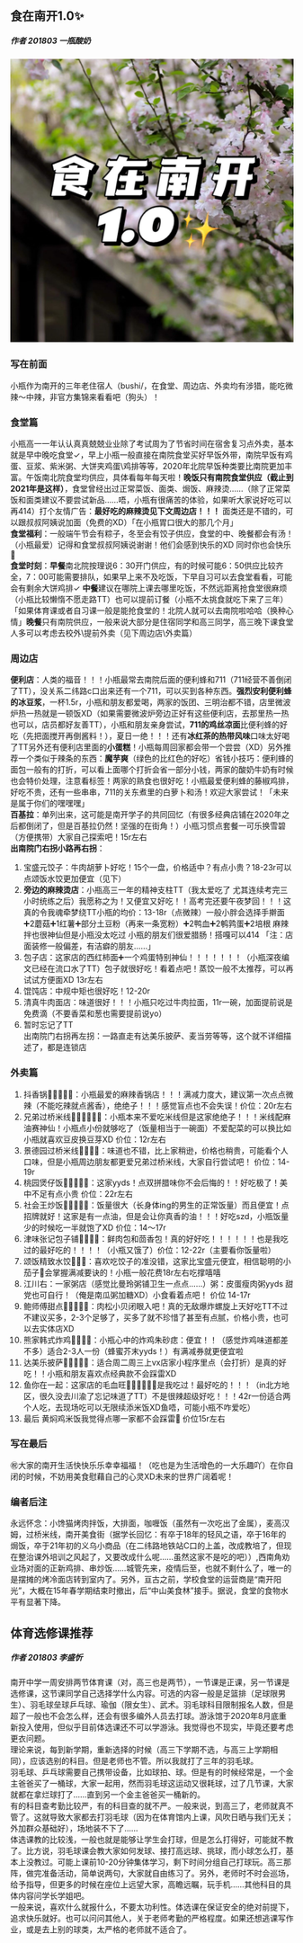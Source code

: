 ## 食在南开1.0✨
##### 作者 201803 一瓶酸奶
![题图](pictures\food\QQpic20210802225545.jpg)
### 写在前面
小瓶作为南开的三年老住宿人（bushi/，在食堂、周边店、外卖均有涉猎，能吃微辣～中辣，非官方集锦来看看吧（狗头）！  
### 食堂篇
小瓶高一一年认认真真兢兢业业除了考试周为了节省时间在宿舍复习点外卖，基本就是早中晚吃食堂✓，早上小瓶一般直接在南院食堂买好早饭外带，南院早饭有鸡蛋、豆浆、紫米粥、大饼夹鸡蛋\鸡排等等，2020年北院早饭种类要比南院更加丰富。午饭南北院食堂均供应，具体看每年每天啦！**晚饭只有南院食堂供应（截止到2021年是这样）**，食堂曾经出过正常菜饭、面类、焗饭、麻辣烫……（除了正常菜饭和面类建议不要尝试新品……唔，小瓶有很痛苦的体验，如果听大家说好吃可以再414）打个友情广告：**最好吃的麻辣烫见下文周边店！！！** 面类还是不错的，可以跟叔叔阿姨说加面（免费的XD）「在小瓶胃口很大的那几个月」  
**食堂福利**：一般端午节会有粽子，冬至会有饺子供应，食堂的中、晚餐都会有汤！（小瓶最爱）记得和食堂叔叔阿姨说谢谢！他们会感到快乐的XD 同时你也会快乐🦆  
**食堂时刻**：**早餐**南北院按理说6：30开门供应，有的时候可能6：50供应比较齐全，7：00可能需要排队，如果早上来不及吃饭，下早自习可以去食堂看看，可能会有剩余大饼鸡排✓ **中餐**建议在哪院上课去哪里吃饭，不然远距离抢食堂很麻烦（小瓶比较懒惰不愿走路TT）也可以提前订餐（小瓶不太挑食就吃下来了三年）「如果体育课或者自习课一般是能抢食堂的！北院人就可以去南院啦哈哈（换种心情」**晚餐**只有南院供应，一般来说大部分是住宿同学和高三同学，高三晚下课食堂人多可以考虑去校外\提前外卖（见下周边店\外卖篇）  
### 周边店
**便利店**：人类的福音！！！小瓶最常去南院后面的便利蜂和711（711经营不善倒闭了TT），没关系二纬路c口出来还有一个711，可以买到各种东西。**强烈安利便利蜂的冰豆浆**，一杯1.5r，小瓶和朋友都爱喝，两家的饭团、三明治都不错，店里微波炉热一热就是一顿饭XD（如果需要微波炉旁边正好有这些便利店，去那里热一热也可以，店员都好友善TT），小瓶和朋友亲身尝试，**711的鸡丝凉面**比便利蜂的好吃（先把面搅开再倒酱料！），夏日一绝！！！还有**冰红茶的热带风味**口味太好喝了TT另外还有便利店里面的**小蛋糕**！小瓶每周回家都会带一个尝尝（XD）另外推荐一个类似于辣条的东西：**魔芋爽**（绿色的比红色的好吃）省钱小技巧：便利蜂的面包一般有的打折，可以看上面哪个打折会省一部分小钱，两家的酸奶牛奶有时候也会特价处理，注意看标签！两家的熟食也很好吃！小瓶最爱便利蜂的藤椒鸡排，好吃不贵，还有一些串串，711的关东煮里的白萝卜和汤！欢迎大家尝试！「未来是属于你们的嘿嘿嘿」  
**百基拉**：单列出来，这可能是南开学子的共同回忆（有很多经典店铺在2020年之后都倒闭了，但是百基拉仍然！坚强的在街角！）小瓶习惯点套餐一可乐换雪碧（方便携带）大家自己探索吧！15r左右  
**出南院门右拐小路再右拐**：  
1. 宝盛元饺子：牛肉胡萝卜好吃！15个一盘，价格适中？有点小贵？18-23r可以点颂饭水饺更加便宜（见下）  
2. **旁边的麻辣烫店**：小瓶高三一年的精神支柱TT（我太爱吃了 尤其连续考完三小时统练之后）我愿称之为！又便宜又好吃！！高考完还要午夜梦回！！！这真的令我魂牵梦绕TT小瓶的均价：13-18r（点微辣）一般小胖会选择手擀面➕2蘑菇➕1红薯➕部分土豆粉（再来一条宽粉）➕2鸭血➕2鹌鹑蛋➕2培根 麻辣拌也很神仙但是小瓶没太吃过 小瓶的朋友们很爱腊肠！搭嘎可以414 「注：店面装修一般偏差，有洁癖的朋友……」  
3. 包子店：这家店的西红柿面➕一个鸡蛋特别神仙！！！！！！！（小瓶深夜编文已经在流口水了TT）包子就很好吃！看着点吧！蒸饺一般不太推荐，可以再试试方便面XD 13r左右  
4. 馄饨店：中规中矩也很好吃！12-20r  
5. 清真牛肉面店：味道很好！！！小瓶只吃过牛肉拉面，11r一碗，加面提前说是免费滴（不要香菜和葱也需要提前说yo）  
6. 暂时忘记了TT  
出南院门右拐再左拐：一路直走有达美乐披萨、麦当劳等等，这个就不详细描述了，都是连锁店  

### 外卖篇
1. 抖香锅🌟🌟🌟🌟🌟：小瓶最爱的麻辣香锅店！！！满减力度大，建议第一次点点微辣（不能吃辣就点酱香），绝绝子！！！感觉盲点也不会失误！价位：20r左右
2. 兄弟过桥米线🌟🌟🌟🌟🌟🌟：小瓶本来不爱吃米线但是这家绝绝子！！！米线配麻油赛神仙！小瓶点小份就够吃了（饭量相当于一碗面）不爱配菜的可以换比如小瓶就喜欢豆皮换豆芽XD 价位：12r左右
3. 景德园过桥米线🌟🌟🌟🌟：味道也不错，比上家稍逊，价格也稍贵，可能看个人口味，但是小瓶周边朋友都更爱兄弟过桥米线，大家自行尝试吧！ 价位：14-19r
4. 桃园煲仔饭🌟🌟🌟🌟🌟：这家yyds！点双拼腊味你不会后悔的！！好吃极了！美中不足有点小贵 价位：22r左右
5. 社会王炒饭🌟🌟🌟🌟🌟：饭量很大（长身体ing的男生的正常饭量）而且便宜！点招牌就好！这家是有一点油，但是会让你真香的油！！！好吃szd，小瓶饭量少的时候吃一半就饱了XD 价位：14～17r
6. 津味张记包子铺🌟🌟🌟🌟：鲜肉包和茴香包！真的好好吃！！！！！！也是我吃过的最好吃的！！！！（小瓶又饿了）价位：12-22r（主要看你饭量啦）
7. 颂饭精致水饺🌟🌟🌟：喜欢吃饺子的准没错，这家比宝盛元便宜，相信聪明的小茄子🍆会掌握满减要诀的！小瓶一般花费18r左右吃撑嘻嘻
8. 江川右：一家粥店（感觉比曼玲粥铺卫生一点点……）粥：皮蛋瘦肉粥yyds 甜党也可自行！（俺是南瓜粥加糖XD）小食看着点吧！ 价位 14-17r
9. 鲍师傅甜点🌟🌟🌟🌟🌟：肉松小贝闭眼入吧！真的无敌爆炸螺旋上天好吃TT不过不建议买多，2-3个足够了，买多了就不珍惜了甚至有点腻，价格小贵，也可以去实体店XD
10. 熊家韩式炸鸡🌟🌟🌟🌟：小瓶心中的炸鸡朱砂痣：便宜！！（感觉炸鸡味道都差不多）适合2-3人一份（蜂蜜芥末yyds！）有满减券就更便宜啦
11. 达美乐披萨🌟🌟🌟🌟🌟：适合周二周三上vx店家小程序里点（会打折）是真的好吃！！小瓶和朋友喜欢点经典款不会踩雷XD
12. 鱼你在一起：这家店的毛血旺🌟🌟🌟🌟🌟🌟是我吃过！最好吃的！！！（in北方地区，很久没去川渝了忘记味道了TT）不是很辣超级好吃！！！42r一份适合两个人吃，去现场吃可以无限续添米饭XD鱼唔，可能小瓶不咋爱吃）
13. 最后 黄焖鸡米饭我觉得点哪一家都不会踩雷🤝 价位15r左右

### 写在最后
㊗️大家的南开生活快快乐乐幸幸福福！（吃也是为生活增色的一大乐趣吖）在你自闭的时候，不妨用美食慰藉自己的心灵XD未来的世界广阔着呢！

### 编者后注
永远怀念：小馋猫烤肉拌饭，大排面，咖喱饭（虽然有一次吃出了金属），麦高汉姆，过桥米线，南开美食街（据学长回忆：有卒于18年的轻风之语，卒于16年的焗饭，卒于21年初的义乌小商品（在二纬路地铁站C口的上盖，改成教培了，但现在整治课外培训之风起了，又要改成什么呢……虽然这家不是吃的吧））,西南角劝业场对面的正新鸡排、串炒饭……城管先来，疫情后至，也就不剩什么了，唯一的是摆摊的烤冷面店转到室内了。另外，亘古之前，学校食堂的运营商是“南开阳光”，大概在15年春学期结束时撤出，后“中山美食林”接手。据说，食堂的食物水平有显著下降。

## 体育选修课推荐
##### 作者 201803 李盛忻
南开中学一周安排两节体育课（对，高三也是两节），一节课是正课，另一节课是选修课，这节课同学自己选择学什么内容。可选的内容一般是足篮排（足球限男生）、羽毛球垒球乒乓球、瑜伽（限女生）、武术。羽毛球科目限制报名人数，但是超了一般也不会怎么样，还会有很多编外人员去打球。游泳馆于2020年8月底重新投入使用，但似乎目前体选课还不可以学游泳。我觉得也不现实，毕竟还要考虑更衣问题。  
理论来说，每到新学期，重新选择的时候（高三下学期不选，与高三上学期相同），应该选别的科目。但是老师也不管。所以我就打了三年的羽毛球。  
羽毛球、乒乓球需要自己携带设备，比如球拍、球。但是有的时候经常是，一个金主爸爸买了一桶球，大家一起用，然而羽毛球这运动又很耗球，过了几节课，大家就都在拿烂球打了……直到另一个金主爸爸买一桶新的。  
有的科目查考勤比较严，有的科目查的就不严。一般来说，到高三了，老师就真不管了。这就导致大家都去打羽毛球（因为在体育馆内上课，风吹日晒与我们无关；外加群众基础好），场地装不下了……  
体选课教的比较浅，一般也就是能够让学生会打球，但是怎么打得好，可能就不教了。比方说，羽毛球课会教大家如何发球、接打高远球、挑球，而小球怎么打，基本上没教过。可能上课前10-20分钟集体学习，剩下时间分组自己打球玩。高三那阵，做完准备活动，简单说两句，大家就自由练习了。另外，老师时不时会巡场，给予指导，但更多的时候在座位上远望大家，高瞻远瞩，玩手机……其他科目的具体内容问学长学姐吧。  
一般来说，喜欢什么就报什么，不要太功利性。体选课在保证安全的绝对前提下，追求快乐就好。也可以问问其他人，关于老师考勤的严格程度。如果还想逃课写作业，或是去上别的球类，太严格的老师就不适合了。  